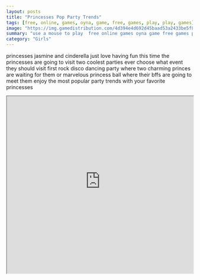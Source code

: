 ```yaml
---
layout: posts
title: "Princesses Pop Party Trends"
tags: [free, online, games, oyna, game, free, games, play, play, games]
image: "https://img.gamedistribution.com/4d394e4d692d45baad53a2433be5f856.jpg"
summary: "use a mouse to play  free online games oyna game free games play play games"
category: "Girls"
---
```


princesses jasmine and cinderella just love having fun this time the princesses are going to visit two coolest parties ever choose what event they should visit first rock disco dancing party where two charming princes are waiting for them or marvelous princess ball where their bffs are going to meet them enjoy the most popular party trends with your favorite princesses

<iframe width="100%" height="480px;" src="https://html5.gamedistribution.com/4d394e4d692d45baad53a2433be5f856/"></iframe>